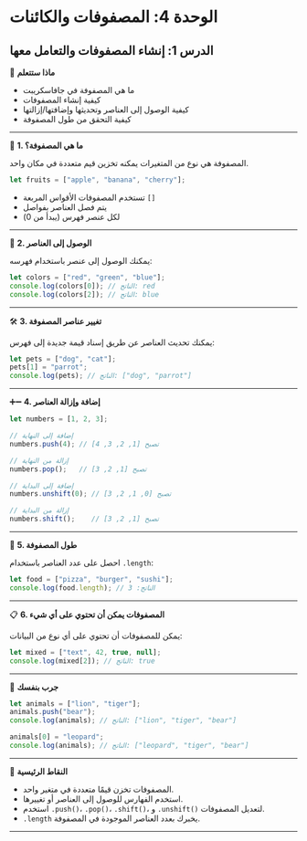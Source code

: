 # الوحدة 4: المصفوفات والكائنات

## الدرس 1: إنشاء المصفوفات والتعامل معها

🧠 **ماذا ستتعلم**
*	ما هي المصفوفة في جافاسكريبت
*	كيفية إنشاء المصفوفات
*	كيفية الوصول إلى العناصر وتحديثها وإضافتها/إزالتها
*	كيفية التحقق من طول المصفوفة

---

🧺 **1. ما هي المصفوفة؟**

المصفوفة هي نوع من المتغيرات يمكنه تخزين قيم متعددة في مكان واحد.
```javascript
let fruits = ["apple", "banana", "cherry"];
```
*	تستخدم المصفوفات الأقواس المربعة `[]`
*	يتم فصل العناصر بفواصل
*	لكل عنصر فهرس (يبدأ من 0)

---

🔢 **2. الوصول إلى العناصر**

يمكنك الوصول إلى عنصر باستخدام فهرسه:
```javascript
let colors = ["red", "green", "blue"];
console.log(colors[0]); // الناتج: red
console.log(colors[2]); // الناتج: blue
```

---

🛠️ **3. تغيير عناصر المصفوفة**

يمكنك تحديث العناصر عن طريق إسناد قيمة جديدة إلى فهرس:
```javascript
let pets = ["dog", "cat"];
pets[1] = "parrot";
console.log(pets); // الناتج: ["dog", "parrot"]
```

---

➕➖ **4. إضافة وإزالة العناصر**
```javascript
let numbers = [1, 2, 3];

// إضافة إلى النهاية
numbers.push(4); // تصبح [1, 2, 3, 4]

// إزالة من النهاية
numbers.pop();   // تصبح [1, 2, 3]

// إضافة إلى البداية
numbers.unshift(0); // تصبح [0, 1, 2, 3]

// إزالة من البداية
numbers.shift();    // تصبح [1, 2, 3]
```

---

📏 **5. طول المصفوفة**

احصل على عدد العناصر باستخدام `.length`:
```javascript
let food = ["pizza", "burger", "sushi"];
console.log(food.length); // الناتج: 3
```

---

📋 **6. المصفوفات يمكن أن تحتوي على أي شيء**

يمكن للمصفوفات أن تحتوي على أي نوع من البيانات:
```javascript
let mixed = ["text", 42, true, null];
console.log(mixed[2]); // الناتج: true
```

---

🧪 **جرب بنفسك**
```javascript
let animals = ["lion", "tiger"];
animals.push("bear");
console.log(animals); // الناتج: ["lion", "tiger", "bear"]

animals[0] = "leopard";
console.log(animals); // الناتج: ["leopard", "tiger", "bear"]
```

---

🧠 **النقاط الرئيسية**
*	المصفوفات تخزن قيمًا متعددة في متغير واحد.
*	استخدم الفهارس للوصول إلى العناصر أو تغييرها.
*	استخدم `.push()`، `.pop()`، `.shift()`، و `.unshift()` لتعديل المصفوفات.
*	`.length` يخبرك بعدد العناصر الموجودة في المصفوفة.

---